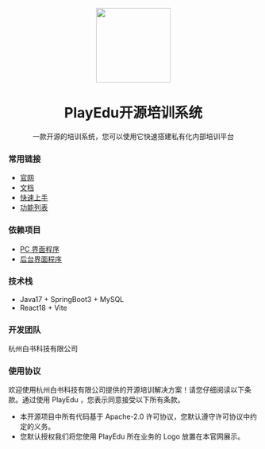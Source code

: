 <p align="center">
<img src="https://playedu.xyz/images/index/logo-big.png?v=2023032901" width="150"/>
</p>

<h1 align="center">PlayEdu开源培训系统</h1>
<p align="center">一款开源的培训系统，您可以使用它快速搭建私有化内部培训平台</p>

### 常用链接

+ [官网](https://playedu.xyz)
+ [文档](https://playedu.xyz/docs/docs/intro/)
+ [快速上手](https://playedu.xyz/docs/docs/install/quick)
+ [功能列表](https://playedu.xyz/docs/docs/function)

### 依赖项目

+ [PC 界面程序](https://github.com/PlayEdu/frontend)
+ [后台界面程序](https://github.com/PlayEdu/backend)

### 技术栈

+ Java17 + SpringBoot3 + MySQL
+ React18 + Vite

### 开发团队

杭州白书科技有限公司

### 使用协议

欢迎使用杭州白书科技有限公司提供的开源培训解决方案！请您仔细阅读以下条款。通过使用 PlayEdu ，您表示同意接受以下所有条款。

+ 本开源项目中所有代码基于 Apache-2.0 许可协议，您默认遵守许可协议中约定的义务。
+ 您默认授权我们将您使用 PlayEdu 所在业务的 Logo 放置在本官网展示。